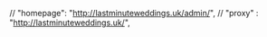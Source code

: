 // "homepage": "http://lastminuteweddings.uk/admin/",
// "proxy" : "http://lastminuteweddings.uk/",
